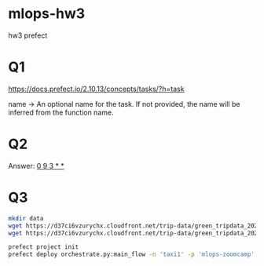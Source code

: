 # mlops-hw3
hw3 prefect

# Q1

https://docs.prefect.io/2.10.13/concepts/tasks/?h=task


name -> An optional name for the task. If not provided, the name will be inferred from the function name.

# Q2

Answer: [0 9 3 * *](https://crontab.guru/#0_9_3_*_*)

# Q3

```bash
mkdir data
wget https://d37ci6vzurychx.cloudfront.net/trip-data/green_tripdata_2023-01.parquet -O data/green_tripdata_2023-01.parquet
wget https://d37ci6vzurychx.cloudfront.net/trip-data/green_tripdata_2023-02.parquet -O data/green_tripdata_2023-02.parquet   
```


```bash
prefect project init
prefect deploy orchestrate.py:main_flow -n 'taxi1' -p 'mlops-zoomcamp'